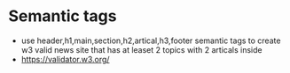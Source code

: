 # Semantic tags
* use header,h1,main,section,h2,artical,h3,footer semantic tags to
create w3 valid news site that has at leaset 2 topics with 2 articals inside 
* https://validator.w3.org/
